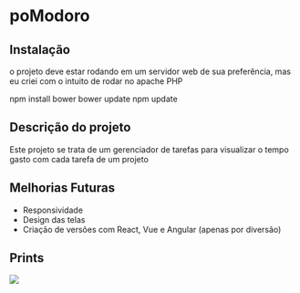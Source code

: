 # poModoro

## Instalação

o projeto deve estar rodando em um servidor web de sua preferência, mas eu criei com o intuito de rodar no apache PHP

npm install bower
bower update
npm update

## Descrição do projeto

Este projeto se trata de um gerenciador de tarefas para visualizar o tempo gasto com cada tarefa de um projeto

## Melhorias Futuras

- Responsividade
- Design das telas
- Criação de versões com React, Vue e Angular (apenas por diversão)

## Prints

<img src='https://i.imgur.com/C74Y8eY.png'>